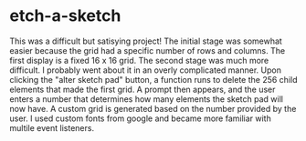 # etch-a-sketch

This was a difficult but satisying project! The initial stage was somewhat easier because the grid had a specific number of rows and columns. The first display is a fixed 16 x 16 grid. The second stage was much more difficult. I probably went about it in an overly complicated manner. Upon clicking the "alter sketch pad" button, a function runs to delete the 256 child elements that made the first grid. A prompt then appears, and the user enters a number that determines how many elements the sketch pad will now have. A custom grid is generated based on the number provided by the user. I used custom fonts from google and became more familiar with multile event listeners. 